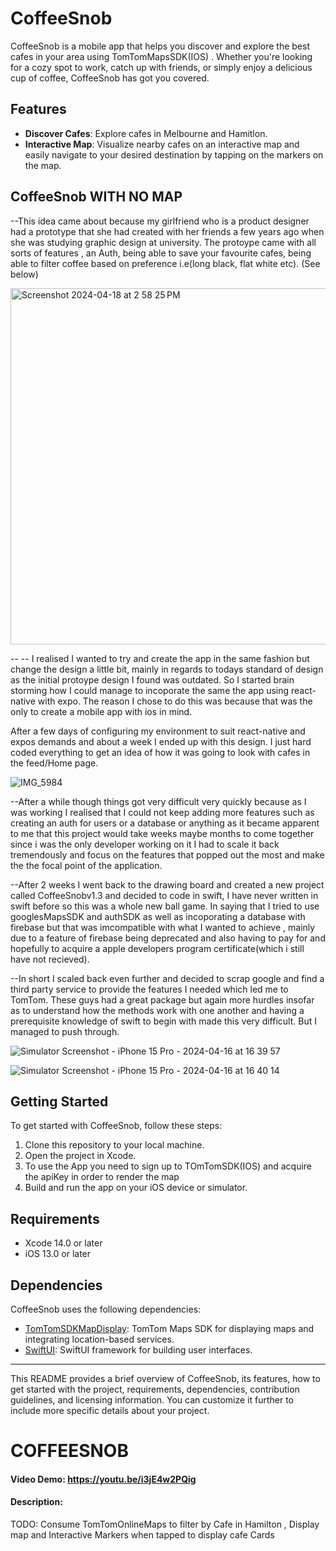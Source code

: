 # CoffeeSnob

CoffeeSnob is a mobile app that helps you discover and explore the best cafes in your area using TomTomMapsSDK(IOS) . Whether you're looking for a cozy spot to work, catch up with friends, or simply enjoy a delicious cup of coffee, CoffeeSnob has got you covered. 

## Features

- **Discover Cafes**: Explore cafes in Melbourne and Hamitlon.
- **Interactive Map**: Visualize nearby cafes on an interactive map and easily navigate to your desired destination by tapping on the markers on the map.

## CoffeeSnob WITH NO MAP 

--This idea came about because my girlfriend who is a product designer had a prototype that she had created with her friends a few years ago when she was studying graphic design at university. The protoype came with all sorts of features , an Auth, being able to save your favourite cafes, being able to filter coffee based on preference i.e(long black, flat white etc). (See below) 

<img width="570" alt="Screenshot 2024-04-18 at 2 58 25 PM" src="https://github.com/Timothy-itayi/CoffeeSnobv1.3/assets/119027453/f3eca8a2-af14-48c5-b879-c990912480c5">

--
-- I realised I wanted to try and create the app in the same fashion but change the design a little bit, mainly in regards to todays standard of design as the initial protoype design I found was outdated.  So I started brain storming how I could manage to incoporate the same the app using react-native with expo. The reason I chose to do this was because that was the only to create a mobile app with ios in mind. 

After a few days of configuring my environment to suit react-native and expos demands and about a week I ended up with this design. I just hard coded everything to get an idea of how it was going to look with cafes in the feed/Home page. 


![IMG_5984](https://github.com/Timothy-itayi/CoffeeSnobv1.3/assets/119027453/3e1d884c-b549-494c-bf9c-53f7abc8534d)


--After a while though things got very difficult very quickly because as I was working I realised that I could not keep adding more features such as creating an auth for users or a database or anything as it became apparent to me that this project would take weeks maybe months to come together since i was the only developer working on it I had to scale it back tremendously and focus on the features that popped out the most and make the the focal point of the application. 

--After 2 weeks I went back to the drawing board and created a new project called CoffeeSnobv1.3 and decided to code in swift, I have never written in swift before so this was a whole new ball game. In saying that I tried to use googlesMapsSDK and authSDK as well as  incoporating a database with firebase but that was imcompatible with what I wanted to achieve , mainly due to a feature of firebase being deprecated and also having to pay for and hopefully to acquire a apple developers program certificate(which i still have not recieved).

--In short I scaled back even further and decided to scrap google and find a third party service to provide the features I needed which led me to TomTom. These guys had a great package but again more hurdles insofar as to understand how the methods work with one another and having a prerequisite knowledge of swift to begin with made this very difficult. But I managed to push through.



   ![Simulator Screenshot - iPhone 15 Pro - 2024-04-16 at 16 39 57](https://github.com/Timothy-itayi/CoffeeSnobv1.3/assets/119027453/f4ad8310-3d7a-435b-9d41-24fb136730ae) 

   ![Simulator Screenshot - iPhone 15 Pro - 2024-04-16 at 16 40 14](https://github.com/Timothy-itayi/CoffeeSnobv1.3/assets/119027453/337d10e0-c313-48ed-8075-87d525703cd2)


## Getting Started

To get started with CoffeeSnob, follow these steps:

1. Clone this repository to your local machine.
2. Open the project in Xcode.
3. To use the App you need to sign up to TOmTomSDK(IOS) and acquire the apiKey in order to render the map
4. Build and run the app on your iOS device or simulator.

## Requirements

- Xcode 14.0 or later
- iOS 13.0 or later

## Dependencies

CoffeeSnob uses the following dependencies:

- [TomTomSDKMapDisplay](https://github.com/tomtom-international/tomtom-navigation-ios-examples): TomTom Maps SDK for displaying maps and integrating location-based services.
- [SwiftUI](https://www.swift.org/getting-started/swiftui/): SwiftUI framework for building user interfaces.


---

This README provides a brief overview of CoffeeSnob, its features, how to get started with the project, requirements, dependencies, contribution guidelines, and licensing information. You can customize it further to include more specific details about your project.

# COFFEESNOB
#### Video Demo:  <https://youtu.be/i3jE4w2PQig>
#### Description:
TODO:  Consume TomTomOnlineMaps to filter by Cafe in Hamilton , Display map and Interactive Markers when tapped to display cafe Cards
